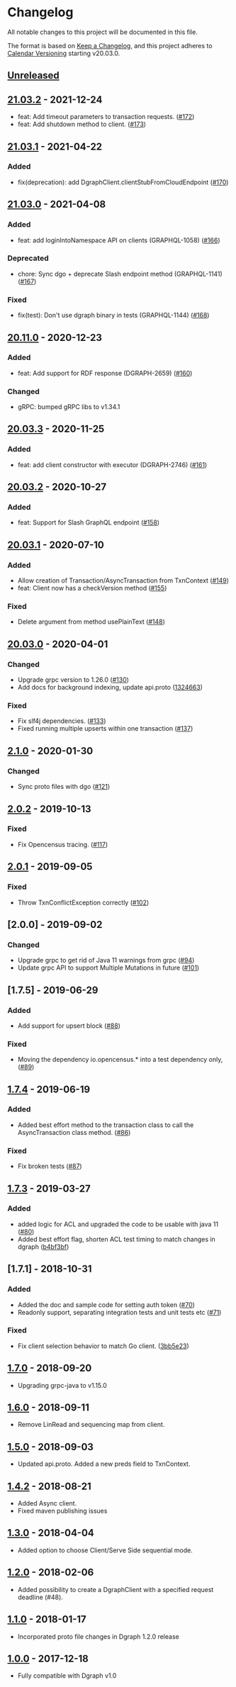 # Changelog
All notable changes to this project will be documented in this file.

The format is based on [Keep a Changelog](http://keepachangelog.com/en/1.1.0/),
and this project adheres to [Calendar Versioning](https://calver.org/) starting v20.03.0.

## [Unreleased]

## [21.03.2] - 2021-12-24

* feat: Add timeout parameters to transaction requests. ([#172])
* feat: Add shutdown method to client. ([#173])

[#172]: https://github.com/dgraph-io/dgraph4j/pull/172
[#173]: https://github.com/dgraph-io/dgraph4j/pull/173

## [21.03.1] - 2021-04-22
### Added
* fix(deprecation): add DgraphClient.clientStubFromCloudEndpoint ([#170])

[#170]: https://github.com/dgraph-io/dgraph4j/pull/170

## [21.03.0] - 2021-04-08
### Added
* feat: add loginIntoNamespace API on clients (GRAPHQL-1058) ([#166])
### Deprecated
* chore: Sync dgo + deprecate Slash endpoint method (GRAPHQL-1141) ([#167])
### Fixed
* fix(test): Don't use dgraph binary in tests (GRAPHQL-1144) ([#168])

[#166]: https://github.com/dgraph-io/dgraph4j/pull/166
[#167]: https://github.com/dgraph-io/dgraph4j/pull/167
[#168]: https://github.com/dgraph-io/dgraph4j/pull/168

## [20.11.0] - 2020-12-23
### Added
* feat: Add support for RDF response (DGRAPH-2659) ([#160])
### Changed
* gRPC: bumped gRPC libs to v1.34.1

[#160]: https://github.com/dgraph-io/dgraph4j/pull/160

## [20.03.3] - 2020-11-25
### Added
* feat: add client constructor with executor (DGRAPH-2746) ([#161])

[#161]: https://github.com/dgraph-io/dgraph4j/pull/161

## [20.03.2] - 2020-10-27
### Added
* feat: Support for Slash GraphQL endpoint ([#158])

[#158]: https://github.com/dgraph-io/dgraph4j/pull/158

## [20.03.1] - 2020-07-10
### Added
* Allow creation of Transaction/AsyncTransaction from TxnContext ([#149])
* feat: Client now has a checkVersion method ([#155])
### Fixed
* Delete argument from method usePlainText ([#148])

[#149]: https://github.com/dgraph-io/dgraph4j/pull/149
[#155]: https://github.com/dgraph-io/dgraph4j/pull/155
[#148]: https://github.com/dgraph-io/dgraph4j/pull/148

## [20.03.0] - 2020-04-01
### Changed
* Upgrade grpc version to 1.26.0 ([#130])
* Add docs for background indexing, update api.proto ([1324663])
### Fixed
* Fix slf4j dependencies. ([#133])
* Fixed running multiple upserts within one transaction ([#137])

[#130]: https://github.com/dgraph-io/dgraph4j/pull/130
[1324663]: https://github.com/dgraph-io/dgraph4j/commit/13246633dc87ab884beadf2ac239116890055b48
[#133]: https://github.com/dgraph-io/dgraph4j/pull/133
[#137]: https://github.com/dgraph-io/dgraph4j/pull/137

## [2.1.0] - 2020-01-30
### Changed
* Sync proto files with dgo ([#121])

[#121]: https://github.com/dgraph-io/dgraph4j/pull/121

## [2.0.2] - 2019-10-13
### Fixed
* Fix Opencensus tracing. ([#117])

[#117]: https://github.com/dgraph-io/dgraph4j/pull/117

## [2.0.1] - 2019-09-05
### Fixed
* Throw TxnConflictException correctly ([#102])

[#102]: https://github.com/dgraph-io/dgraph4j/pull/102

## [2.0.0] - 2019-09-02
### Changed
* Upgrade grpc to get rid of Java 11 warnings from grpc ([#94])
* Update grpc API to support Multiple Mutations in future ([#101])

[#94]: https://github.com/dgraph-io/dgraph4j/pull/94
[#101]: https://github.com/dgraph-io/dgraph4j/pull/101

## [1.7.5] - 2019-06-29
### Added
* Add support for upsert block ([#88])
### Fixed
* Moving the dependency io.opencensus.* into a test dependency only, ([#89])

[#88]: https://github.com/dgraph-io/dgraph4j/pull/88
[#89]: https://github.com/dgraph-io/dgraph4j/pull/89

## [1.7.4] - 2019-06-19
### Added
* Added best effort method to the transaction class to call the AsyncTransaction class method. ([#86])
### Fixed
* Fix broken tests ([#87])

[#86]: https://github.com/dgraph-io/dgraph4j/pull/86
[#87]: https://github.com/dgraph-io/dgraph4j/pull/87

## [1.7.3] - 2019-03-27
### Added
* added logic for ACL and upgraded the code to be usable with java 11 ([#80])
* Added best effort flag, shorten ACL test timing to match changes in dgraph ([b4bf3bf])

[#80]: https://github.com/dgraph-io/dgraph4j/pull/80
[b4bf3bf]: https://github.com/dgraph-io/dgraph4j/commit/b4bf3bf49d7f89f0bffd3a4929f42efbef9a5a31

## [1.7.1] - 2018-10-31
### Added
* Added the doc and sample code for setting auth token ([#70])
* Readonly support, separating integration tests and unit tests etc ([#71])
### Fixed
* Fix client selection behavior to match Go client. ([3bb5e23])

[#70]: https://github.com/dgraph-io/dgraph4j/pull/70
[#71]: https://github.com/dgraph-io/dgraph4j/pull/71
[3bb5e23]: https://github.com/dgraph-io/dgraph4j/commit/3bb5e23c6bcbfd7224a602aa34ef33c4c26c24f4

## [1.7.0] - 2018-09-20
* Upgrading grpc-java to v1.15.0

## [1.6.0] - 2018-09-11
* Remove LinRead and sequencing map from client.

## [1.5.0] - 2018-09-03
* Updated api.proto. Added a new preds field to TxnContext.

## [1.4.2] - 2018-08-21
* Added Async client.
* Fixed maven publishing issues

## [1.3.0] - 2018-04-04
* Added option to choose Client/Serve Side sequential mode.

## [1.2.0] - 2018-02-06
* Added possibility to create a DgraphClient with a specified request
  deadline (#48).

## [1.1.0] - 2018-01-17
* Incorporated proto file changes in Dgraph 1.2.0 release

## [1.0.0] - 2017-12-18
* Fully compatible with Dgraph v1.0

[Unreleased]: https://github.com/dgraph-io/dgraph4j/compare/v21.03.1...HEAD
[21.03.2]: https://github.com/dgraph-io/dgraph4j/compare/v21.03.1...v21.03.2
[21.03.1]: https://github.com/dgraph-io/dgraph4j/compare/v21.03.0...v21.03.1
[21.03.0]: https://github.com/dgraph-io/dgraph4j/compare/v20.11.0...v21.03.0
[20.11.0]: https://github.com/dgraph-io/dgraph4j/compare/v20.03.3...v20.11.0
[20.03.3]: https://github.com/dgraph-io/dgraph4j/compare/v20.03.2...v20.03.3
[20.03.2]: https://github.com/dgraph-io/dgraph4j/compare/v20.03.1...v20.03.2
[20.03.1]: https://github.com/dgraph-io/dgraph4j/compare/v20.03.0...v20.03.1
[20.03.0]: https://github.com/dgraph-io/dgraph4j/compare/v2.1.0...v20.03.0
[2.1.0]: https://github.com/dgraph-io/dgraph4j/compare/v2.0.2...v2.1.0
[2.0.2]: https://github.com/dgraph-io/dgraph4j/compare/v2.0.1...v2.0.2
[2.0.1]: https://github.com/dgraph-io/dgraph4j/compare/v1.7.4...v2.0.1
[1.7.4]: https://github.com/dgraph-io/dgraph4j/compare/v1.7.3...v1.7.4
[1.7.3]: https://github.com/dgraph-io/dgraph4j/compare/v1.7.0...v1.7.3
[1.7.0]: https://github.com/dgraph-io/dgraph4j/compare/v1.6.0...v1.7.0
[1.7.0]: https://github.com/dgraph-io/dgraph4j/compare/v1.6.0...v1.7.0
[1.6.0]: https://github.com/dgraph-io/dgraph4j/compare/v1.5.0...v1.6.0
[1.5.0]: https://github.com/dgraph-io/dgraph4j/compare/v1.4.2...v1.5.0
[1.4.2]: https://github.com/dgraph-io/dgraph4j/compare/v1.3.0...v1.4.2
[1.3.0]: https://github.com/dgraph-io/dgraph4j/compare/v1.2.0...v1.3.0
[1.2.0]: https://github.com/dgraph-io/dgraph4j/compare/v1.1.0...v1.2.0
[1.1.0]: https://github.com/dgraph-io/dgraph4j/compare/v1.0.0...v1.1.0
[1.0.0]: https://github.com/dgraph-io/dgraph4j/tree/v1.0.0
